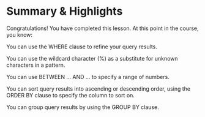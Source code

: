 # Summary & Highlights

Congratulations! You have completed this lesson. At this point in the course, you know:

You can use the WHERE clause to refine your query results.

You can use the wildcard character (%) as a substitute for unknown characters in a pattern.

You can use BETWEEN ... AND ... to specify a range of numbers.

You can sort query results into ascending or descending order, using the ORDER BY clause to specify the column to sort on.

You can group query results by using the GROUP BY clause. 